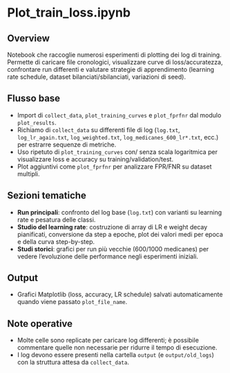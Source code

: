 # Plot_train_loss.ipynb

## Overview
Notebook che raccoglie numerosi esperimenti di plotting dei log di training. Permette di caricare file cronologici, visualizzare curve di loss/accuratezza, confrontare run differenti e valutare strategie di apprendimento (learning rate schedule, dataset bilanciati/sbilanciati, variazioni di seed).

## Flusso base
- Import di `collect_data`, `plot_training_curves` e `plot_fprfnr` dal modulo `plot_results`.
- Richiamo di `collect_data` su differenti file di log (`log.txt`, `log_lr_again.txt`, `log_weighted.txt`, `log_medicanes_600_lr*.txt`, ecc.) per estrarre sequenze di metriche.
- Uso ripetuto di `plot_training_curves` con/ senza scala logaritmica per visualizzare loss e accuracy su training/validation/test.
- Plot aggiuntivi come `plot_fprfnr` per analizzare FPR/FNR su dataset multipli.

## Sezioni tematiche
- **Run principali**: confronto del log base (`log.txt`) con varianti su learning rate e pesatura delle classi.
- **Studio del learning rate**: costruzione di array di LR e weight decay pianificati, conversione da step a epoche, plot dei valori medi per epoca e della curva step-by-step.
- **Studi storici**: grafici per run più vecchie (600/1000 medicanes) per vedere l’evoluzione delle performance negli esperimenti iniziali.

## Output
- Grafici Matplotlib (loss, accuracy, LR schedule) salvati automaticamente quando viene passato `plot_file_name`.

## Note operative
- Molte celle sono replicate per caricare log differenti; è possibile commentare quelle non necessarie per ridurre il tempo di esecuzione.
- I log devono essere presenti nella cartella `output` (e `output/old_logs`) con la struttura attesa da `collect_data`.
